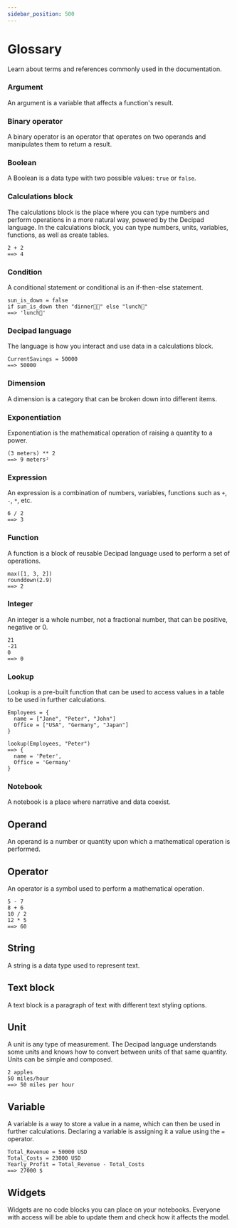```yaml
---
sidebar_position: 500
---
```


# Glossary

Learn about terms and references commonly used in the documentation.

### Argument

An argument is a variable that affects a function's result.

### Binary operator

A binary operator is an operator that operates on two operands and manipulates them to return a result.

### Boolean

A Boolean is a data type with two possible values: `true` or `false`.

### Calculations block

The calculations block is the place where you can type numbers and perform operations in a more natural way, powered by the Decipad language. In the calculations block, you can type numbers, units, variables, functions, as well as create tables.

```deci live
2 + 2
==> 4
```

### Condition

A conditional statement or conditional is an if-then-else statement.

```deci live
sun_is_down = false
if sun_is_down then "dinner👩‍🍳" else "lunch💪"
==> 'lunch💪'
```

### Decipad language

The language is how you interact and use data in a calculations block.

```deci live
CurrentSavings = 50000
==> 50000
```

### Dimension

A dimension is a category that can be broken down into different items.

### Exponentiation

Exponentiation is the mathematical operation of raising a quantity to a power.

```deci live
(3 meters) ** 2
==> 9 meters²
```

### Expression

An expression is a combination of numbers, variables, functions such as `+`, `-`, `*`, etc.

```deci live
6 / 2
==> 3
```

### Function

A function is a block of reusable Decipad language used to perform a set of operations.

```deci live
max([1, 3, 2])
rounddown(2.9)
==> 2
```

### Integer

An integer is a whole number, not a fractional number, that can be positive, negative or 0.

```deci live
21
-21
0
==> 0
```

### Lookup

Lookup is a pre-built function that can be used to access values in a table to be used in further calculations.

```deci live
Employees = {
  name = ["Jane", "Peter", "John"]
  Office = ["USA", "Germany", "Japan"]
}

lookup(Employees, "Peter")
==> {
  name = 'Peter',
  Office = 'Germany'
}
```

### Notebook

A notebook is a place where narrative and data coexist.

## Operand

An operand is a number or quantity upon which a mathematical operation is performed.

## Operator

An operator is a symbol used to perform a mathematical operation.

```deci live
5 - 7
8 + 6
10 / 2
12 * 5
==> 60
```

## String

A string is a data type used to represent text.

## Text block

A text block is a paragraph of text with different text styling options.

## Unit

A unit is any type of measurement. The Decipad language understands some units and knows how to convert between units of that same quantity. Units can be simple and composed.

```deci live
2 apples
50 miles/hour
==> 50 miles per hour
```

## Variable

A variable is a way to store a value in a name, which can then be used in further calculations. Declaring a variable is assigning it a value using the `=` operator.

```deci live
Total_Revenue = 50000 USD
Total_Costs = 23000 USD
Yearly_Profit = Total_Revenue - Total_Costs
==> 27000 $
```

## Widgets

Widgets are no code blocks you can place on your notebooks. Everyone with access will be able to update them and check how it affects the model.
